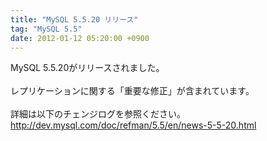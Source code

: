 ```yaml
---
title: "MySQL 5.5.20 リリース"
tag: "MySQL 5.5"
date: 2012-01-12 05:20:00 +0900
---
```


MySQL 5.5.20がリリースされました。<br>
<br>
レプリケーションに関する「重要な修正」が含まれています。<br>
<br>
詳細は以下のチェンジログを参照ください。<br>
http://dev.mysql.com/doc/refman/5.5/en/news-5-5-20.html<br>
<br>
<br>
<br>
